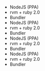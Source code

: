 - NodeJS (PPA)
- rvm + ruby 2.0
- Bundler
- NodeJS (PPA)
- rvm + ruby 2.0
- Bundler
- NodeJS (PPA)
- rvm + ruby 2.0
- Bundler
- NodeJS (PPA)
- rvm + ruby 2.0
- Bundler
